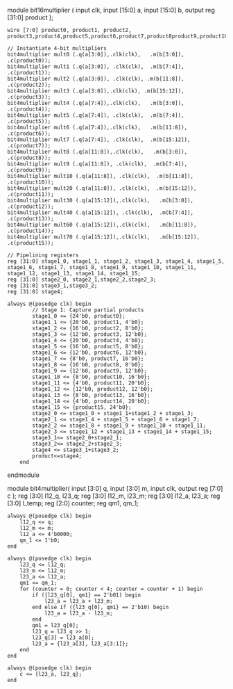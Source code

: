 

module bit16multiplier (
    input clk,
    input [15:0] a,
    input [15:0] b,
    output reg [31:0] product
);

    wire [7:0] product0, product1, product2, product3,product4,product5,product6,product7,product8product9,product10,product11,product12,product13,product14,product15;

    // Instantiate 4-bit multipliers
    bit4multiplier mult0 (.q(a[3:0]),.clk(clk),   .m(b[3:0]),   .c(product0));
    bit4multiplier mult1 (.q(a[3:0]), .clk(clk),  .m(b[7:4]),   .c(product1));
    bit4multiplier mult2 (.q(a[3:0]), .clk(clk), .m(b[11:8]),  .c(product2));
    bit4multiplier mult3 (.q(a[3:0]),.clk(clk), .m(b[15:12]), .c(product3));
    bit4multiplier mult4 (.q(a[7:4]),.clk(clk),   .m(b[3:0]),   .c(product4));
    bit4multiplier mult5 (.q(a[7:4]), .clk(clk),  .m(b[7:4]),   .c(product5));
    bit4multiplier mult6 (.q(a[7:4]),.clk(clk),   .m(b[11:8]),   .c(product6));
    bit4multiplier mult7 (.q(a[7:4]), .clk(clk),  .m(b[15:12]),   .c(product7));
    bit4multiplier mult8 (.q(a[11:8]),.clk(clk),   .m(b[3:0]),   .c(product8));
    bit4multiplier mult9 (.q(a[11:8]), .clk(clk),  .m(b[7:4]),   .c(product9));
    bit4multiplier mult10 (.q(a[11:8]), .clk(clk),  .m(b[11:8]),   .c(product10));
    bit4multiplier mult20 (.q(a[11:8]), .clk(clk),  .m(b[15:12]),   .c(product11));
    bit4multiplier mult30 (.q(a[15:12]),.clk(clk),   .m(b[3:0]),   .c(product12));
    bit4multiplier mult40 (.q(a[15:12]), .clk(clk),  .m(b[7:4]),   .c(product13));
    bit4multiplier mult60 (.q(a[15:12]),.clk(clk),   .m(b[11:8]),   .c(product14));
    bit4multiplier mult70 (.q(a[15:12]),.clk(clk),   .m(b[15:12]),   .c(product15));

    // Pipelining registers
    reg [31:0] stage1_0, stage1_1, stage1_2, stage1_3, stage1_4, stage1_5, stage1_6, stage1_7, stage1_8, stage1_9, stage1_10, stage1_11, stage1_12, stage1_13, stage1_14, stage1_15;
    reg [31:0] stage2_0, stage2_1,stage2_2,stage2_3;
    reg [31:0] stage3_1,stage3_2;
    reg [31:0] stage4;

    always @(posedge clk) begin
            // Stage 1: Capture partial products
            stage1_0 <= {24'b0, product0};
            stage1_1 <= {20'b0, product1, 4'b0};
            stage1_2 <= {16'b0, product2, 8'b0};
            stage1_3 <= {12'b0, product3, 12'b0};
            stage1_4 <= {20'b0, product4, 4'b0};
            stage1_5 <= {16'b0, product5, 8'b0};
            stage1_6 <= {12'b0, product6, 12'b0};
            stage1_7 <= {8'b0, product7, 16'b0};
            stage1_8 <= {16'b0, product8, 8'b0};
            stage1_9 <= {12'b0, product9, 12'b0};
            stage1_10 <= {8'b0, product10, 16'b0};
            stage1_11 <= {4'b0, product11, 20'b0};
            stage1_12 <= {12'b0, product12, 12'b0};
            stage1_13 <= {8'b0, product13, 16'b0};
            stage1_14 <= {4'b0, product14, 20'b0};
            stage1_15 <= {product15, 24'b0};
            stage2_0 <= stage1_0 + stage1_1+stage1_2 + stage1_3;
            stage2_1 <= stage1_4 + stage1_5 + stage1_6 + stage1_7;
            stage2_2 <= stage1_8 + stage1_9 + stage1_10 + stage1_11;
            stage2_3 <= stage1_12 + stage1_13 + stage1_14 + stage1_15;
            stage3_1<= stage2_0+stage2_1;
            stage3_2<= stage2_2+stage2_3;
            stage4 <= stage3_1+stage3_2;
            product<=stage4;
        end
endmodule

module bit4multiplier(
    input [3:0] q,
    input [3:0] m,
    input clk,
    output reg [7:0] c
);
    reg [3:0] l12_q, l23_q;
    reg [3:0] l12_m, l23_m;
    reg [3:0] l12_a, l23_a;
    reg [3:0] l_temp;
    reg [2:0] counter;
    reg qm1, qm_1;

    always @(posedge clk) begin
        l12_q <= q;
        l12_m <= m;
        l12_a <= 4'b0000;
        qm_1 <= 1'b0;
    end

    always @(posedge clk) begin
        l23_q <= l12_q;
        l23_m <= l12_m;
        l23_a <= l12_a;
        qm1 <= qm_1;
        for (counter = 0; counter < 4; counter = counter + 1) begin 
            if ({l23_q[0], qm1} == 2'b01) begin
                l23_a = l23_a + l23_m;
            end else if ({l23_q[0], qm1} == 2'b10) begin
                l23_a = l23_a - l23_m;
            end
            qm1 = l23_q[0];
            l23_q = l23_q >> 1;
            l23_q[3] = l23_a[0];
            l23_a = {l23_a[3], l23_a[3:1]};
        end
    end

    always @(posedge clk) begin
        c <= {l23_a, l23_q};
    end
